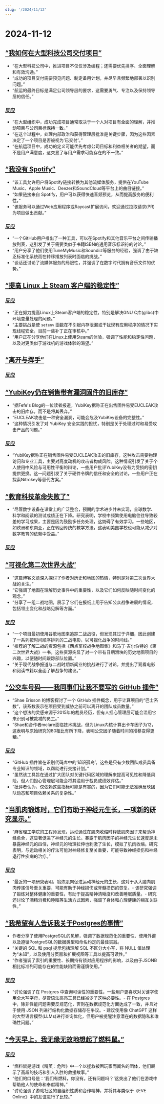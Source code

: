 ```yaml
---
slug: '/2024/11/12'
---
```


# 2024-11-12

## [“我如何在大型科技公司交付项目”](https://www.seangoedecke.com/how-to-ship/)

- “在大型科技公司中，推进项目不仅仅涉及编程；还需要优先排序、全面理解和有效沟通。”
- “成功的项目交付需要预见问题、制定备用计划，并尽早且频繁地部署以识别问题。”
- “航运的最终目标是满足公司领导层的要求，这需要勇气、专注以及保持领导层的信任。”

### [反应](https://news.ycombinator.com/item?id=42111031)

- “在大型组织中，成功完成项目通常取决于一个人对项目有全面的理解，并推动项目与公司目标保持一致。”
- “在这个过程中，处理内部政治和获得管理层批准是关键步骤，因为这些因素决定了一个项目是否被视为‘已交付’。”
- “在航运项目中，成功的定义可能优先考虑公司目标和利益相关者的期望，而不是用户满意度，这突显了与用户需求可能存在的不一致。”

## [“我没有 Spotify”](https://github.com/sjdonado/idonthavespotify)

- “该工具允许用户将Spotify链接转换为其他流媒体服务，提供在YouTube Music、Apple Music、Deezer和SoundCloud等平台上的曲目链接。”
- “如果链接来自 Spotify，用户可以获得快速音频预览，从而提高服务的便利性。”
- “该服务可以通过Web应用程序或Raycast扩展访问，欢迎通过拉取请求(PR)为项目做出贡献。”

### [反应](https://news.ycombinator.com/item?id=42110877)

- “一个GitHub用户推出了一种工具，可以在Spotify和其他音乐平台之间传输播放列表，这引发了关于需要类似于书籍ISBN的通用音乐标识符的讨论。”
- “用户分享了他们使用TuneMyMusic和Soundiiz等服务的经验，强调了由于缺乏标准化系统而在转移播放列表时面临的挑战。”
- “谈话还讨论了流媒体服务的局限性，并强调了在数字时代拥有音乐文件的优势。”

## [“提高 Linux 上 Steam 客户端的稳定性”](https://ttimo.typepad.com/blog/2024/11/the-steam-client-update-earlier-this-week-mentions-fixed-some-miscellaneous-common-crashes-in-the-linux-notes-which-i-wante.html)

### [反应](https://news.ycombinator.com/item?id=42110677)

- “正在努力提高Linux上Steam客户端的稳定性，特别是解决GNU C库(glibc)中环境变量处理的问题。”
- “主要挑战是使 `setenv` 函数在不引起内存泄漏或干扰现有应用程序的情况下实现线程安全，目前一些补丁正在审核中。”
- “用户正在分享他们在Linux上使用Steam的体验，强调了性能和稳定性问题，以及对更类似于游戏机的游戏体验的渴望。”

## [“离开与挥手”](https://deannadikeman.com/leaving-and-waving)

### [反应](https://news.ycombinator.com/item?id=42113113)

## [“YubiKey仍在销售带有漏洞固件的旧库存”](https://news.ycombinator.com/item?id=42110901)

- “据Fefe's Blog的一位读者报道，YubiKey据称正在出售固件易受EUCLEAK攻击的旧库存，而不是将其丢弃。”
- “EUCLEAK攻击是一种安全漏洞，可能会危及YubiKey设备的完整性。”
- “这种情况引发了对 YubiKey 安全实践的担忧，特别是关于处理过时和易受攻击产品的问题。”

### [反应](https://news.ycombinator.com/item?id=42110901)

- “YubiKey据称正在销售固件易受EUCLEAK攻击的旧库存，这种攻击需要物理访问和专业工具，主要对高度动机的攻击者构成风险。这种情况引发了关于个人使用中风险与可用性平衡的辩论，一些用户批评YubiKey没有为受损的密钥提供更换。这一问题引发了关于硬件令牌的信任和安全的讨论，一些用户正在探索Nitrokey等替代方案。”

## [“教育科技革命失败了”](https://www.afterbabel.com/p/the-edtech-revolution-has-failed)

- “尽管数字设备在课堂上的广泛整合，预期的学术进步并未实现，全球数学、科学和阅读的测试成绩正在下降。研究表明，学校中频繁使用电脑往往导致较差的学习成果，主要是因为鼓励多任务处理，这妨碍了有效学习。一些地区，如欧洲和东南亚，正在转回传统的教学方法，这表明美国学校也可能从减少对数字教育的依赖中受益。”

### [反应](https://news.ycombinator.com/item?id=42115597)

## [“可视化第二次世界大战”](https://nathangoldwag.wordpress.com/2024/10/26/visualizing-the-past-world-war-ii/)

- “这篇博客文章深入探讨了作者对历史和地图的热情，特别是对第二次世界大战的关注。”
- “它强调了地图在理解历史事件中的重要性，以及它们如何反映随时间变化的观念。”
- “分享了一组二战地图，展示了它们在报纸上用于告知公众战争进展的情况，包括领土变化和战略见解等方面。”

### [反应](https://news.ycombinator.com/item?id=42110588)

- “一个项目最初使用谷歌地图来追踪二战战役，但发现其过于详细，因此创建了一系列按时间顺序排列的二战电影，以可视化战争的时间线。”
- “推荐的了解二战的资源包括《西点军校战争地图集》和马丁·吉尔伯特的《第二次世界大战》一书，这些资源突显了对一个带有日期滑块的历史地图项目的兴趣，以便随时间跟踪部队位置。”
- “关于现代战争报道与二战时期新闻业的挑战进行了讨论，并提出了观看电影和阅读书籍以全面了解战争的建议。”

## [“公交车号码——我同事们让我不要写的 GitHub 插件”](https://www.scannedinavian.com/the-github-plugin-my-coworkers-asked-me-not-to-write.html)

- “Shae Erisson 的博客探讨了一个 GitHub 插件概念，用于计算项目的“巴士系数”，该系数表示在项目受到威胁之前可以离开的团队成员数量。”
- “这个想法的灵感来源于2015年的裁员经历，但有人担心管理层可能会滥用它来识别可被裁减的员工。”
- “Shae和合作者mclare面临技术挑战，但为Linux内核计算出卡车因子为12，这表明与原始研究的80相比有所下降，表明公交因子随着时间的推移变得更糟。”

### [反应](https://news.ycombinator.com/item?id=42111260)

- “GitHub 插件旨在识别代码库中的‘知识孤岛’，这些是只有少数团队成员具备专业知识的领域，以帮助进行交接计划。”
- “虽然该工具旨在通过扩大团队对关键代码区域的理解来提高可见性和降低风险，但人们担心管理层可能会将其滥用于裁员或绩效评估。”
- “批评者认为，仅依赖这些指标可能是有害的，因为它们可能无法准确反映团队动态和项目依赖关系的复杂性。”

## [“当肌肉锻炼时，它们有助于神经元生长，一项新的研究显示。”](https://news.mit.edu/2024/when-muscles-work-out-they-help-neurons-grow-1112)

- “麻省理工学院的工程师发现，运动通过在肌肉收缩时释放肌肉因子来帮助神经愈合，这显著促进了神经元的生长。暴露于肌肉因子的神经元生长速度是未暴露神经元的四倍，神经元的物理拉伸也刺激了生长，模拟了肌肉收缩。研究表明，与运动相关的疗法可能对神经修复至关重要，可能导致神经损伤和神经退行性疾病的治疗。”

### [反应](https://news.ycombinator.com/item?id=42115515)

- “最近的一项研究表明，锻炼肌肉促进运动神经元的生长，这对于从大脑向肌肉传递信号至关重要，可能有助于神经损伤或脊髓损伤的恢复。- 该研究强调了锻炼对整体健康的重要性，有助于提高精神清晰度和改善睡眠质量。- 研究还讨论了酒精消费和睡眠等生活方式因素，强调了身体和心理健康的相互关联性。”

## [“我希望有人告诉我关于Postgres的事情”](https://challahscript.com/what_i_wish_someone_told_me_about_postgres)

- 作者分享了使用PostgreSQL的见解，强调了数据规范化的重要性、使用外键以及遵循PostgreSQL的数据类型和命名约定的最佳实践。
- “关键的 SQL 和 psql 提示包括理解 SQL 不区分大小写，将 NULL 值处理为“未知”，以及使用分页器和扩展视图等工具以提高可读性。”
- “作者强调了索引的重要性、长期持有锁对应用程序的影响，以及由于JSONB相比标准列可能存在的性能缺陷而需谨慎使用。”

### [反应](https://news.ycombinator.com/item?id=42111896)

- “讨论强调了在 Postgres 中查询可读性的重要性，一些用户更喜欢对关键字使用全大写字母，尽管语法高亮工具已经减少了这种必要性。- 在 Postgres 中，除非性能问题需要反规范化，否则在数据规范化方面达成了一致，并且对于使用 JSON 列进行结构化数据存储存在争议。- 建议使用像 ChatGPT 这样的大型语言模型(LLMs)进行查询优化，但用户被提醒注意潜在的数据隐私和准确性问题。”

## [“今天早上，我无缘无故地想起了燃料鼠。”](https://hachyderm.io/@danderson/113465421567555186)

### [反应](https://news.ycombinator.com/item?id=42112005)

- “燃料鼠是游戏《精英：危险》中一个以拯救被困玩家而闻名的团体，他们展示了高超的技巧和引人入胜的救援故事。”
- “他们的口号是：‘我们有燃料，你没有。还有问题吗？’这突出了他们在游戏中帮助他人的使命和奉献精神。”
- “讨论强调了游戏社区的自组织性质和合作精神，并将其与类似于《EVE Online》中的友谊进行了比较。”

<head>
  <meta property="og:title" content="“我如何在大型科技公司交付项目”" />
  <meta property="og:type" content="website" />
  <meta property="og:image" content="https://og.cho.sh/api/og/?title=%E2%80%9C%E6%88%91%E5%A6%82%E4%BD%95%E5%9C%A8%E5%A4%A7%E5%9E%8B%E7%A7%91%E6%8A%80%E5%85%AC%E5%8F%B8%E4%BA%A4%E4%BB%98%E9%A1%B9%E7%9B%AE%E2%80%9D&subheading=2024%E5%B9%B411%E6%9C%8812%E6%97%A5%E6%98%9F%E6%9C%9F%E4%BA%8C%3A%20%E9%BB%91%E5%AE%A2%E6%96%B0%E9%97%BB%E6%91%98%E8%A6%81" />
</head>
